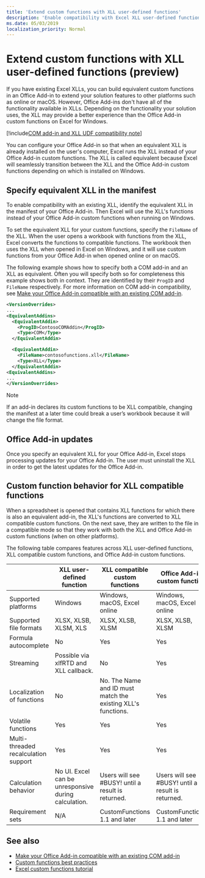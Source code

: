 ```yaml
---
title: 'Extend custom functions with XLL user-defined functions'
description: 'Enable compatibility with Excel XLL user-defined functions that have equivalent functionality to your custom functions' 
ms.date: 05/03/2019
localization_priority: Normal
---
```


# Extend custom functions with XLL user-defined functions (preview)

If you have existing Excel XLLs, you can build equivalent custom functions in an Office Add-in to extend your solution features to other platforms such as online or macOS. However, Office Add-ins don't have all of the functionality available in XLLs. Depending on the functionality your solution uses, the XLL may provide a better experience than the Office Add-in custom functions on Excel for Windows.

[!include[COM add-in and XLL UDF compatibility note](../includes/xll-compatibility-note.md)]

You can configure your Office Add-in so that when an equivalent XLL is already installed on the user's computer, Excel runs the XLL instead of your Office Add-in custom functions. The XLL is called equivalent because Excel will seamlessly transition between the XLL and the Office Add-in custom functions depending on which is installed on Windows.

## Specify equivalent XLL in the manifest

To enable compatibility with an existing XLL, identify the equivalent XLL in the manifest of your Office Add-in. Then Excel will use the XLL's functions instead of your Office Add-in custom functions when running on Windows.

To set the equivalent XLL for your custom functions, specify the `FileName` of the XLL. When the user opens a workbook with functions from the XLL, Excel converts the functions to compatible functions. The workbook then uses the XLL when opened in Excel on Windows, and it will use custom functions from your Office Add-in when opened online or on macOS.

The following example shows how to specify both a COM add-in and an XLL as equivalent. Often you will specify both so for completeness this example shows both in context. They are identified by their `ProgID` and `FileName` respectively. For more information on COM add-in compatibility, see [Make your Office Add-in compatible with an existing COM add-in](../develop/make-office-add-in-compatible-with-existing-com-add-in.md).

```xml
<VersionOverrides>
...
<EquivalentAddins>
  <EquivalentAddin>
    <ProgID>ContosoCOMAddin</ProgID>
    <Type>COM</Type>
  </EquivalentAddin>

  <EquivalentAddin>
    <FileName>contosofunctions.xll</FileName>
    <Type>XLL</Type>
  </EquivalentAddin>
<EquivalentAddins>
...
</VersionOverrides>
```

> [!NOTE]
> If an add-in declares its custom functions to be XLL compatible, changing the manifest at a later time could break a user’s workbook because it will change the file format.

## Office Add-in updates

Once you specify an equivalent XLL for your Office Add-in, Excel stops processing updates for your Office Add-in. The user must uninstall the XLL in order to get the latest updates for the Office Add-in.

## Custom function behavior for XLL compatible functions

When a spreadsheet is opened that contains XLL functions for which there is also an equivalent add-in, the XLL's functions are converted to XLL compatible custom functions. On the next save, they are written to the file in a compatible mode so that they work with both the XLL and Office Add-in custom functions (when on other platforms).

The following table compares features across XLL user-defined functions, XLL compatible custom functions, and Office Add-in custom functions.

|         |XLL user-defined function |XLL compatible custom functions |Office Add-in custom function |
|---------|---------|---------|---------|
| Supported platforms | Windows | Windows, macOS, Excel online | Windows, macOS, Excel online |
| Supported file formats | XLSX, XLSB, XLSM, XLS | XLSX, XLSB, XLSM | XLSX, XLSB, XLSM |
| Formula autocomplete | No | Yes | Yes |
| Streaming | Possible via xlfRTD and XLL callback. | No | Yes |
| Localization of functions | No | No. The Name and ID must match the existing XLL's functions. | Yes |
| Volatile functions | Yes | Yes | Yes |
| Multi-threaded recalculation support | Yes | Yes | Yes |
| Calculation behavior | No UI. Excel can be unresponsive during calculation. | Users will see #BUSY! until a result is returned. | Users will see #BUSY! until a result is returned. |
| Requirement sets | N/A | CustomFunctions 1.1 and later | CustomFunctions 1.1 and later |

## See also

- [Make your Office Add-in compatible with an existing COM add-in](../develop/make-office-add-in-compatible-with-existing-com-add-in.md)
- [Custom functions best practices](custom-functions-best-practices.md)
- [Excel custom functions tutorial](../tutorials/excel-tutorial-create-custom-functions.md)

